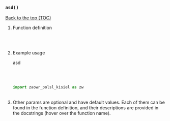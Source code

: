 ### `asd()`

[Back to the top (TOC)](#table-of-contents)

<ol>
<li> Function definition

<br/>
<br/>

```python

```

</li>
<br/>
<li> Example usage

asd

<br/>
<br/>

```python
import zaowr_polsl_kisiel as zw

```

<br/>
</li>
<li> Other params are optional and have default values. Each of them can be found in the function definition, and their descriptions are provided in the docstrings (hover over the function name).

</li>
</ol>
<br/>
<br/>